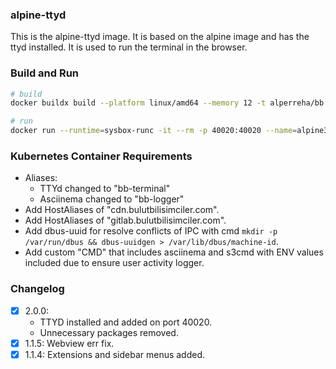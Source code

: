 ### alpine-ttyd

This is the alpine-ttyd image. It is based on the alpine image and has the ttyd installed. It is used to run the terminal in the browser.

### Build and Run

```bash
# build
docker buildx build --platform linux/amd64 --memory 12 -t alperreha/bb:alpine3.19-term-2.0.0 .

# run
docker run --runtime=sysbox-runc -it --rm -p 40020:40020 --name=alpine3.19-term-2.0.0 alperreha/bb:alpine3.19-term-2.0.0
```

### Kubernetes Container Requirements

- Aliases:
  - TTYd changed to "bb-terminal"
  - Asciinema changed to "bb-logger"
- Add HostAliases of "cdn.bulutbilisimciler.com".
- Add HostAliases of "gitlab.bulutbilisimciler.com".
- Add dbus-uuid for resolve conflicts of IPC with cmd `mkdir -p /var/run/dbus && dbus-uuidgen > /var/lib/dbus/machine-id`.
- Add custom "CMD" that includes asciinema and s3cmd with ENV values included due to ensure user activity logger.

### Changelog

- [x] 2.0.0:
  - TTYD installed and added on port 40020.
  - Unnecessary packages removed.
- [x] 1.1.5: Webview err fix.
- [x] 1.1.4: Extensions and sidebar menus added.
